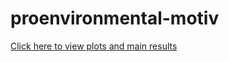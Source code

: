 # proenvironmental-motiv

[Click here to view plots and main results](https://github.com/SDN-lab/proenvironmental_motiv/blob/main/PM_R_code/Climate_effort_analysis.md)
